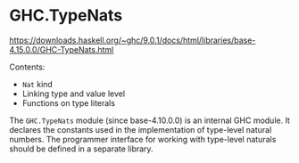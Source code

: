 # GHC.TypeNats

https://downloads.haskell.org/~ghc/9.0.1/docs/html/libraries/base-4.15.0.0/GHC-TypeNats.html


Contents:
- `Nat` kind
- Linking type and value level
- Functions on type literals

The `GHC.TypeNats` module (since base-4.10.0.0) is an internal GHC module. It declares the constants used in the implementation of type-level natural numbers. The programmer interface for working with type-level naturals should be defined in a separate library.
